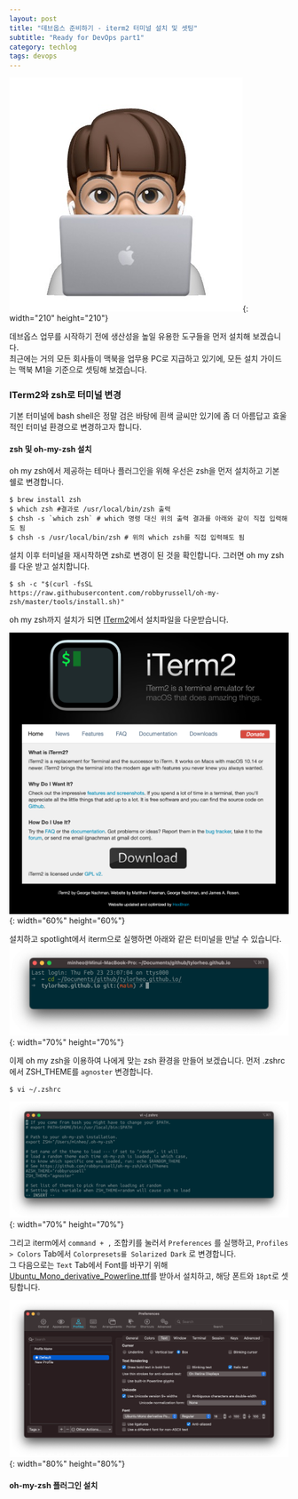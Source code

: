 ```yaml
---
layout: post
title: "데브옵스 준비하기 - iterm2 터미널 설치 및 셋팅"
subtitle: "Ready for DevOps part1"
category: techlog
tags: devops
---
```


![tylor](/assets/img/tylor_macbook.jpg){: width="210" height="210"}

데브옵스 업무를 시작하기 전에 생산성을 높일 유용한 도구들을 먼저 설치해 보겠습니다.  
최근에는 거의 모든 회사들이 맥북을 업무용 PC로 지급하고 있기에, 모든 설치 가이드는 맥북 M1을 기준으로 셋팅해 보겠습니다.
### ITerm2와 zsh로 터미널 변경
기본 터미널에 bash shell은 정말 검은 바탕에 흰색 글씨만 있기에 좀 더 아름답고 효울적인 터미널 환경으로 변경하고자 합니다.
#### zsh 및 oh-my-zsh 설치
oh my zsh에서 제공하는 테마나 플러그인을 위해 우선은 zsh을 먼저 설치하고 기본 쉘로 변경합니다.
~~~shell
$ brew install zsh
$ which zsh #결과로 /usr/local/bin/zsh 출력
$ chsh -s `which zsh` # which 명령 대신 위의 출력 결과를 아래와 같이 직접 입력해도 됨
$ chsh -s /usr/local/bin/zsh # 위의 which zsh를 직접 입력해도 됨
~~~
설치 이후 터미널을 재시작하면 zsh로 변경이 된 것을 확인합니다.
그러면 oh my zsh를 다운 받고 설치합니다.
~~~shell
$ sh -c "$(curl -fsSL https://raw.githubusercontent.com/robbyrussell/oh-my-zsh/master/tools/install.sh)"
~~~
oh my zsh까지 설치가 되면 [ITerm2](https://iterm2.com/)에서 설치파일을 다운받습니다.

![iterm2](/assets/img/techlog/iterm2_web.png){: width="60%" height="60%"}  

설치하고 spotlight에서 iterm으로 실행하면 아래와 같은 터미널을 만날 수 있습니다.
![iterm2](/assets/img/techlog/iterm2_first.png){: width="70%" height="70%"}

이제 oh my zsh을 이용하여 나에게 맞는 zsh 환경을 만들어 보겠습니다.
먼저 .zshrc에서 ZSH_THEME를 `agnoster` 변경합니다.
~~~shell
$ vi ~/.zshrc
~~~
![iterm2](/assets/img/techlog/zsh_theme.png){: width="70%" height="70%"}

그리고 iterm에서 `command + ,` 조합키를 눌러서 `Preferences` 를 실행하고, `Profiles > Colors` Tab에서 `Colorpresets를 Solarized Dark` 로 변경합니다.  
그 다음으로는 `Text` Tab에서 Font를 바꾸기 위해 [Ubuntu_Mono_derivative_Powerline.ttf](https://github.com/HeeTop/images/blob/master/myblog/oh-my-zsh/Ubuntu_Mono_derivative_Powerline.ttf?raw=true)를 받아서 설치하고, 해당 폰트와 `18pt`로 셋팅합니다.

![iterm2](/assets/img/techlog/iterm2_text.png){: width="80%" height="80%"}

#### oh-my-zsh 플러그인 설치